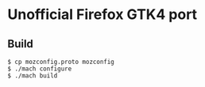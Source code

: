 # Unofficial Firefox GTK4 port

## Build
```
$ cp mozconfig.proto mozconfig
$ ./mach configure
$ ./mach build
```

